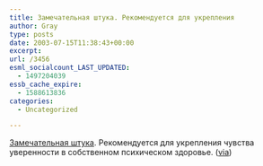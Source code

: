 ```yaml
---
title: Замечательная штука. Рекомендуется для укрепления
author: Gray
type: posts
date: 2003-07-15T11:38:43+00:00
excerpt:
url: /3456
esml_socialcount_LAST_UPDATED:
  - 1497204039
essb_cache_expire:
  - 1588613836
categories:
  - Uncategorized

---
```








<a href="http://www.artisinteractive.com/laser_department/" target="_blank">Замечательная штука</a>. Рекомендуется для укрепления чувства уверенности в собственном психическом здоровье. (<a href="http://www.livejournal.com/users/motto/" target="_blank">via</a>)